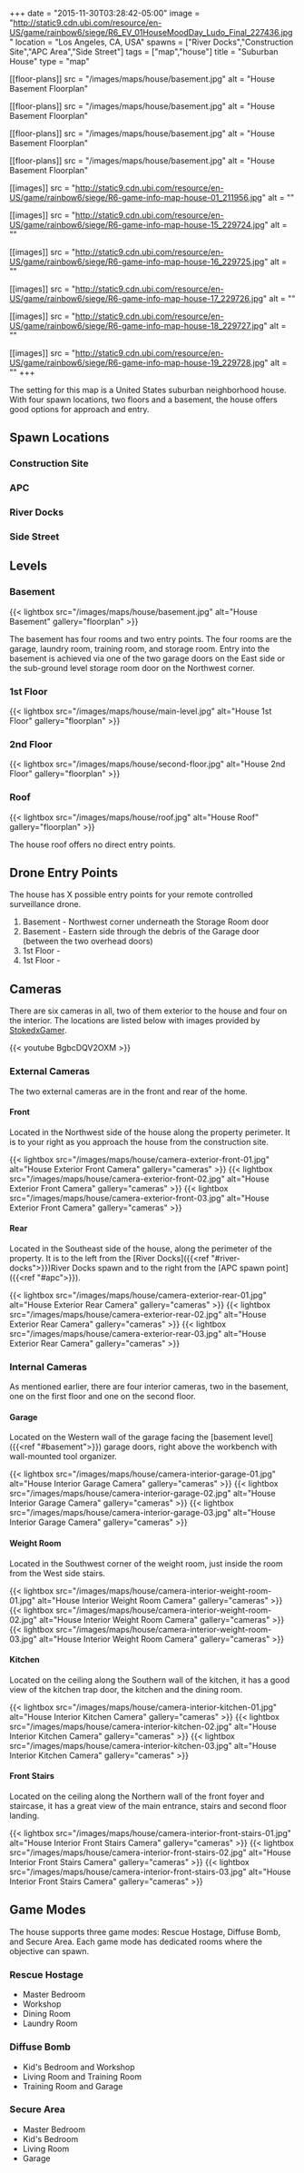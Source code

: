 +++
date = "2015-11-30T03:28:42-05:00"
image = "http://static9.cdn.ubi.com/resource/en-US/game/rainbow6/siege/R6_EV_01HouseMoodDay_Ludo_Final_227436.jpg"
location = "Los Angeles, CA, USA"
spawns = ["River Docks","Construction Site","APC Area","Side Street"]
tags = ["map","house"]
title = "Suburban House"
type = "map"

[[floor-plans]]
  src = "/images/maps/house/basement.jpg"
  alt = "House Basement Floorplan"

[[floor-plans]]
  src = "/images/maps/house/basement.jpg"
  alt = "House Basement Floorplan"

[[floor-plans]]
  src = "/images/maps/house/basement.jpg"
  alt = "House Basement Floorplan"

[[floor-plans]]
  src = "/images/maps/house/basement.jpg"
  alt = "House Basement Floorplan"

[[images]]
  src = "http://static9.cdn.ubi.com/resource/en-US/game/rainbow6/siege/R6-game-info-map-house-01_211956.jpg"
  alt = ""

[[images]]
  src = "http://static9.cdn.ubi.com/resource/en-US/game/rainbow6/siege/R6-game-info-map-house-15_229724.jpg"
  alt = ""

[[images]]
  src = "http://static9.cdn.ubi.com/resource/en-US/game/rainbow6/siege/R6-game-info-map-house-16_229725.jpg"
  alt = ""

[[images]]
  src = "http://static9.cdn.ubi.com/resource/en-US/game/rainbow6/siege/R6-game-info-map-house-17_229726.jpg"
  alt = ""

[[images]]
  src = "http://static9.cdn.ubi.com/resource/en-US/game/rainbow6/siege/R6-game-info-map-house-18_229727.jpg"
  alt = ""

[[images]]
  src = "http://static9.cdn.ubi.com/resource/en-US/game/rainbow6/siege/R6-game-info-map-house-19_229728.jpg"
  alt = ""
+++

The setting for this map is a United States suburban neighborhood house. With four spawn locations, two floors and a basement, the house offers good options for approach and entry.

## Spawn Locations

### Construction Site

### APC

### River Docks

### Side Street

## Levels

### Basement

{{< lightbox src="/images/maps/house/basement.jpg" alt="House Basement" gallery="floorplan" >}}

The basement has four rooms and two entry points. The four rooms are the garage, laundry room, training room, and storage room. Entry into the basement is achieved via one of the two garage doors on the East side or the sub-ground level storage room door on the Northwest corner.

### 1st Floor

{{< lightbox src="/images/maps/house/main-level.jpg" alt="House 1st Floor" gallery="floorplan" >}}

### 2nd Floor

{{< lightbox src="/images/maps/house/second-floor.jpg" alt="House 2nd Floor" gallery="floorplan" >}}

### Roof

{{< lightbox src="/images/maps/house/roof.jpg" alt="House Roof" gallery="floorplan" >}}

The house roof offers no direct entry points.

## Drone Entry Points

The house has X possible entry points for your remote controlled surveillance drone.

1. Basement - Northwest corner underneath the Storage Room door
1. Basement - Eastern side through the debris of the Garage door (between the two overhead doors)
1. 1st Floor -
1. 1st Floor -

## Cameras

There are six cameras in all, two of them exterior to the house and four on the interior. The locations are listed below with images provided by [StokedxGamer](https://steamcommunity.com/sharedfiles/filedetails/?id=573118228).

{{< youtube BgbcDQV2OXM >}}

### External Cameras

The two external cameras are in the front and rear of the home.

#### Front

Located in the Northwest side of the house along the property perimeter. It is to your right as you approach the house from the construction site.

{{< lightbox src="/images/maps/house/camera-exterior-front-01.jpg" alt="House Exterior Front Camera" gallery="cameras" >}}
{{< lightbox src="/images/maps/house/camera-exterior-front-02.jpg" alt="House Exterior Front Camera" gallery="cameras" >}}
{{< lightbox src="/images/maps/house/camera-exterior-front-03.jpg" alt="House Exterior Front Camera" gallery="cameras" >}}

#### Rear

Located in the Southeast side of the house, along the perimeter of the property. It is to the left from the [River Docks]({{<ref "#river-docks">}})River Docks spawn and to the right from the [APC spawn point]({{<ref "#apc">}}).

{{< lightbox src="/images/maps/house/camera-exterior-rear-01.jpg" alt="House Exterior Rear Camera" gallery="cameras" >}}
{{< lightbox src="/images/maps/house/camera-exterior-rear-02.jpg" alt="House Exterior Rear Camera" gallery="cameras" >}}
{{< lightbox src="/images/maps/house/camera-exterior-rear-03.jpg" alt="House Exterior Rear Camera" gallery="cameras" >}}


### Internal Cameras

As mentioned earlier, there are four interior cameras, two in the basement, one on the first floor and one on the second floor.

#### Garage

Located on the Western wall of the garage facing the [basement level]({{<ref "#basement">}}) garage doors, right above the workbench with wall-mounted tool organizer.

{{< lightbox src="/images/maps/house/camera-interior-garage-01.jpg" alt="House Interior Garage Camera" gallery="cameras" >}}
{{< lightbox src="/images/maps/house/camera-interior-garage-02.jpg" alt="House Interior Garage Camera" gallery="cameras" >}}
{{< lightbox src="/images/maps/house/camera-interior-garage-03.jpg" alt="House Interior Garage Camera" gallery="cameras" >}}

#### Weight Room

Located in the Southwest corner of the weight room, just inside the room from the West side stairs.

{{< lightbox src="/images/maps/house/camera-interior-weight-room-01.jpg" alt="House Interior Weight Room Camera" gallery="cameras" >}}
{{< lightbox src="/images/maps/house/camera-interior-weight-room-02.jpg" alt="House Interior Weight Room Camera" gallery="cameras" >}}
{{< lightbox src="/images/maps/house/camera-interior-weight-room-03.jpg" alt="House Interior Weight Room Camera" gallery="cameras" >}}

#### Kitchen

Located on the ceiling along the Southern wall of the kitchen, it has a good view of the kitchen trap door, the kitchen and the dining room.

{{< lightbox src="/images/maps/house/camera-interior-kitchen-01.jpg" alt="House Interior Kitchen Camera" gallery="cameras" >}}
{{< lightbox src="/images/maps/house/camera-interior-kitchen-02.jpg" alt="House Interior Kitchen Camera" gallery="cameras" >}}
{{< lightbox src="/images/maps/house/camera-interior-kitchen-03.jpg" alt="House Interior Kitchen Camera" gallery="cameras" >}}

#### Front Stairs

Located on the ceiling along the Northern wall of the front foyer and staircase, it has a great view of the main entrance, stairs and second floor landing.

{{< lightbox src="/images/maps/house/camera-interior-front-stairs-01.jpg" alt="House Interior Front Stairs Camera" gallery="cameras" >}}
{{< lightbox src="/images/maps/house/camera-interior-front-stairs-02.jpg" alt="House Interior Front Stairs Camera" gallery="cameras" >}}
{{< lightbox src="/images/maps/house/camera-interior-front-stairs-03.jpg" alt="House Interior Front Stairs Camera" gallery="cameras" >}}

## Game Modes

The house supports three game modes: Rescue Hostage, Diffuse Bomb, and Secure Area. Each game mode has dedicated rooms where the objective can spawn.

### Rescue Hostage

* Master Bedroom
* Workshop
* Dining Room
* Laundry Room

### Diffuse Bomb

* Kid's Bedroom and Workshop
* Living Room and Training Room
* Training Room and Garage

### Secure Area

* Master Bedroom
* Kid's Bedroom
* Living Room
* Garage
